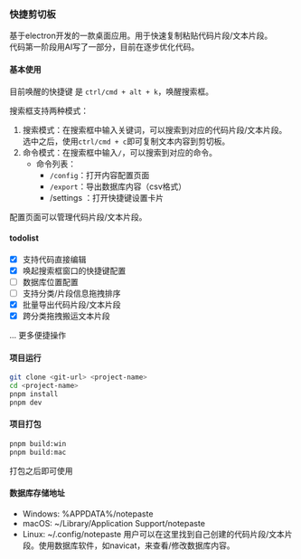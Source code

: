 ### 快捷剪切板
基于electron开发的一款桌面应用。用于快速复制粘贴代码片段/文本片段。  
代码第一阶段用AI写了一部分，目前在逐步优化代码。

#### 基本使用 
目前唤醒的快捷键 是 `ctrl/cmd + alt + k`，唤醒搜索框。  

搜索框支持两种模式：  
1. 搜索模式：在搜索框中输入关键词，可以搜索到对应的代码片段/文本片段。选中之后，使用`ctrl/cmd + c`即可复制文本内容到剪切板。
2. 命令模式：在搜索框中输入`/`，可以搜索到对应的命令。  
   - 命令列表：
     - `/config`：打开内容配置页面
     - `/export`：导出数据库内容（csv格式）
     -  /settings ：打开快捷键设置卡片

配置页面可以管理代码片段/文本片段。  

#### todolist
- [x] 支持代码直接编辑
- [x] 唤起搜索框窗口的快捷键配置
- [ ] 数据库位置配置
- [ ] 支持分类/片段信息拖拽排序
- [x] 批量导出代码片段/文本片段  
- [x] 跨分类拖拽搬运文本片段

... 更多便捷操作

#### 项目运行
```bash
git clone <git-url> <project-name>
cd <project-name>
pnpm install
pnpm dev
```

#### 项目打包
```bash
pnpm build:win
pnpm build:mac
```
打包之后即可使用

#### 数据库存储地址
- Windows: %APPDATA%/notepaste
- macOS: ~/Library/Application Support/notepaste
- Linux: ~/.config/notepaste
用户可以在这里找到自己创建的代码片段/文本片段。使用数据库软件，如navicat，来查看/修改数据库内容。

